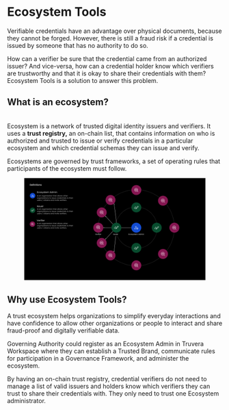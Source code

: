 # Ecosystem Tools

Verifiable credentials have an advantage over physical documents, because they cannot be forged. However, there is still a fraud risk if a credential is issued by someone that has no authority to do so.&#x20;

How can a verifier be sure that the credential came from an authorized issuer? And vice-versa, how can a credential holder know which verifiers are trustworthy and that it is okay to share their credentials with them? Ecosystem Tools is a solution to answer this problem.

## What is an ecosystem?

\
Ecosystem is a network of trusted digital identity issuers and verifiers. It uses a **trust registry,** an on-chain list, that contains information on who is authorized and trusted to issue or verify credentials in a particular ecosystem and which credential schemas they can issue and verify.&#x20;

Ecosystems are governed by trust frameworks, a set of operating rules that participants of the ecosystem must follow.

<figure><img src="../../.gitbook/assets/Sales Demo v2.png" alt=""><figcaption></figcaption></figure>

## Why use Ecosystem Tools?

A trust ecosystem helps organizations to simplify everyday interactions and have confidence to allow other organizations or people to interact and share fraud-proof and digitally verifiable data.

Governing Authority could register as an Ecosystem Admin in Truvera Workspace where they can establish a Trusted Brand, communicate rules for participation in a Governance Framework, and administer the ecosystem.

By having an on-chain trust registry, credential verifiers do not need to manage a list of valid issuers and holders know which verifiers they can trust to share their credentials with. They only need to trust one Ecosystem administrator.






